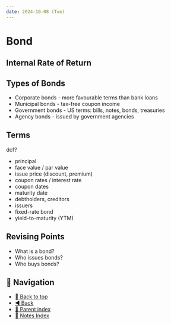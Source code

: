 ```yaml
---
date: 2024-10-08 (Tue)
---
```


# Bond

## Internal Rate of Return

## Types of Bonds

- Corporate bonds - more favourable terms than bank loans
- Municipal bonds - tax-free coupon income
- Government bonds - US terms: bills, notes, bonds, treasuries
- Agency bonds - issued by government agencies

## Terms

dcf?

- principal
- face value / par value
- issue price (discount, premium)
- coupon rates / interest rate
- coupon dates
- maturity date
- debtholders, creditors
- issuers
- fixed-rate bond
- yield-to-maturity (YTM)

## Revising Points

- What is a bond?
- Who issues bonds?
- Who buys bonds?

## 🧭 Navigation

- [🔼 Back to top](#bond)
- [◀️ Back](../../index.md)
- [🔖 Parent index](../../index.md)
- [📑 Notes Index](../../index.md)
